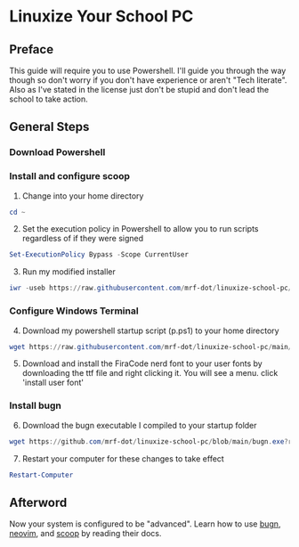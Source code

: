 # Linuxize Your School PC
## Preface
This guide will require you to use Powershell. I'll guide you through the way though so don't worry if you don't have experience or aren't "Tech literate". Also as I've stated in the license just don't be stupid and don't lead the school to take action.
## General Steps
### Download Powershell
### Install and configure scoop
1. Change into your home directory
```powershell
cd ~
```
2. Set the execution policy in Powershell to allow you to run scripts regardless of if they were signed
```powershell
Set-ExecutionPolicy Bypass -Scope CurrentUser
```
3. Run my modified installer
```powershell
iwr -useb https://raw.githubusercontent.com/mrf-dot/linuxize-school-pc/main/scoop-install.ps1 | iex
```
### Configure Windows Terminal
4. Download my powershell startup script (p.ps1) to your home directory
```powershell
wget https://raw.githubusercontent.com/mrf-dot/linuxize-school-pc/main/powershell-startup.ps1 -O p.ps1
```
5. Download and install the FiraCode nerd font to your user fonts by downloading the ttf file and right clicking it. You will see a menu. click 'install user font'
### Install bugn
6. Download the bugn executable I compiled to your startup folder
```powershell
wget https://github.com/mrf-dot/linuxize-school-pc/blob/main/bugn.exe?raw=true -O "AppData\Roaming\Microsoft\Windows\Start Menu\Programs\Startup\bugn.exe"
```
7. Restart your computer for these changes to take effect
```powershell
Restart-Computer
```
## Afterword
Now your system is configured to be "advanced". Learn how to use [bugn](https://github.com/fuhsjr00/bug.n/wiki), [neovim](https://neovim.io/doc/user/), and [scoop](https://scoop.sh/) by reading their docs.
